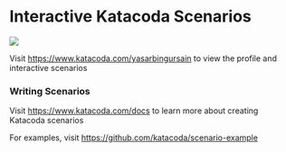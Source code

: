 # Interactive Katacoda Scenarios

[![](http://shields.katacoda.com/katacoda/yasarbingursain/count.svg)](https://www.katacoda.com/yasarbingursain "Get your profile on Katacoda.com")

Visit https://www.katacoda.com/yasarbingursain to view the profile and interactive scenarios

### Writing Scenarios
Visit https://www.katacoda.com/docs to learn more about creating Katacoda scenarios

For examples, visit https://github.com/katacoda/scenario-example
